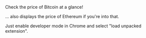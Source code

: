 Check the price of Bitcoin at a glance! 

... also displays the price of Ethereum if you're into that.

Just enable developer mode in Chrome and select "load unpacked extension".
